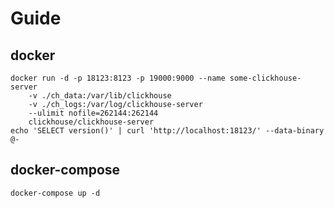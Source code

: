 # Guide
## docker
```shell
docker run -d -p 18123:8123 -p 19000:9000 --name some-clickhouse-server
    -v ./ch_data:/var/lib/clickhouse
    -v ./ch_logs:/var/log/clickhouse-server 
    --ulimit nofile=262144:262144 
    clickhouse/clickhouse-server 
echo 'SELECT version()' | curl 'http://localhost:18123/' --data-binary @-
```
## docker-compose
```shell
docker-compose up -d
```